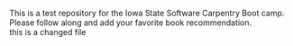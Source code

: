 This is a test repository for the Iowa State Software Carpentry Boot camp.  Please follow along and add your favorite book recommendation.  
this is a changed file
